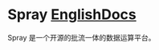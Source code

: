 # Spray [EnglishDocs](https://github.com/Forest-Fairy/Spray/blob/master/Readme.md)
Spray 是一个开源的批流一体的数据运算平台。